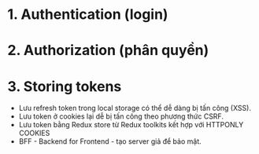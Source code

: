 # 1. Authentication (login)

# 2. Authorization (phân quyền)
# 3. Storing tokens
- Lưu refresh token trong local storage có thể dễ dàng bị tấn công (XSS).
- Lưu token ở cookies lại dễ bị tấn công theo phương thức CSRF.
- Lưu token bằng Redux store từ Redux toolkits kết hợp với HTTPONLY COOKIES
- BFF - Backend for Frontend - tạo server giả để bảo mật.
